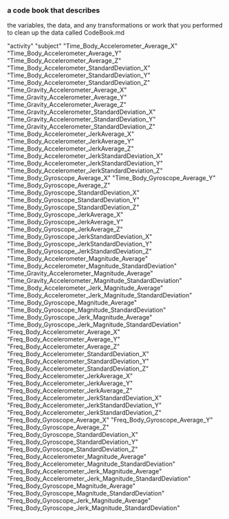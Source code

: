 ### a code book that describes 
the variables, the data, and any transformations or work that you performed to clean up the data called CodeBook.md



"activity"
"subject"
"Time_Body_Accelerometer_Average_X"
"Time_Body_Accelerometer_Average_Y"
"Time_Body_Accelerometer_Average_Z"
"Time_Body_Accelerometer_StandardDeviation_X"
"Time_Body_Accelerometer_StandardDeviation_Y"
"Time_Body_Accelerometer_StandardDeviation_Z"
"Time_Gravity_Accelerometer_Average_X"
"Time_Gravity_Accelerometer_Average_Y"
"Time_Gravity_Accelerometer_Average_Z"
"Time_Gravity_Accelerometer_StandardDeviation_X"
"Time_Gravity_Accelerometer_StandardDeviation_Y"
"Time_Gravity_Accelerometer_StandardDeviation_Z"
"Time_Body_Accelerometer_JerkAverage_X"
"Time_Body_Accelerometer_JerkAverage_Y"
"Time_Body_Accelerometer_JerkAverage_Z"
"Time_Body_Accelerometer_JerkStandardDeviation_X"
"Time_Body_Accelerometer_JerkStandardDeviation_Y"
"Time_Body_Accelerometer_JerkStandardDeviation_Z"
"Time_Body_Gyroscope_Average_X"
"Time_Body_Gyroscope_Average_Y"
"Time_Body_Gyroscope_Average_Z"
"Time_Body_Gyroscope_StandardDeviation_X"
"Time_Body_Gyroscope_StandardDeviation_Y"
"Time_Body_Gyroscope_StandardDeviation_Z"
"Time_Body_Gyroscope_JerkAverage_X"
"Time_Body_Gyroscope_JerkAverage_Y"
"Time_Body_Gyroscope_JerkAverage_Z"
"Time_Body_Gyroscope_JerkStandardDeviation_X"
"Time_Body_Gyroscope_JerkStandardDeviation_Y"
"Time_Body_Gyroscope_JerkStandardDeviation_Z"
"Time_Body_Accelerometer_Magnitude_Average"
"Time_Body_Accelerometer_Magnitude_StandardDeviation"
"Time_Gravity_Accelerometer_Magnitude_Average"
"Time_Gravity_Accelerometer_Magnitude_StandardDeviation"
"Time_Body_Accelerometer_Jerk_Magnitude_Average"
"Time_Body_Accelerometer_Jerk_Magnitude_StandardDeviation"
"Time_Body_Gyroscope_Magnitude_Average"
"Time_Body_Gyroscope_Magnitude_StandardDeviation"
"Time_Body_Gyroscope_Jerk_Magnitude_Average"
"Time_Body_Gyroscope_Jerk_Magnitude_StandardDeviation"
"Freq_Body_Accelerometer_Average_X"
"Freq_Body_Accelerometer_Average_Y"
"Freq_Body_Accelerometer_Average_Z"
"Freq_Body_Accelerometer_StandardDeviation_X"
"Freq_Body_Accelerometer_StandardDeviation_Y"
"Freq_Body_Accelerometer_StandardDeviation_Z"
"Freq_Body_Accelerometer_JerkAverage_X"
"Freq_Body_Accelerometer_JerkAverage_Y"
"Freq_Body_Accelerometer_JerkAverage_Z"
"Freq_Body_Accelerometer_JerkStandardDeviation_X"
"Freq_Body_Accelerometer_JerkStandardDeviation_Y"
"Freq_Body_Accelerometer_JerkStandardDeviation_Z"
"Freq_Body_Gyroscope_Average_X"
"Freq_Body_Gyroscope_Average_Y"
"Freq_Body_Gyroscope_Average_Z"
"Freq_Body_Gyroscope_StandardDeviation_X"
"Freq_Body_Gyroscope_StandardDeviation_Y"
"Freq_Body_Gyroscope_StandardDeviation_Z"
"Freq_Body_Accelerometer_Magnitude_Average"
"Freq_Body_Accelerometer_Magnitude_StandardDeviation"
"Freq_Body_Accelerometer_Jerk_Magnitude_Average"
"Freq_Body_Accelerometer_Jerk_Magnitude_StandardDeviation"
"Freq_Body_Gyroscope_Magnitude_Average"
"Freq_Body_Gyroscope_Magnitude_StandardDeviation"
"Freq_Body_Gyroscope_Jerk_Magnitude_Average"
"Freq_Body_Gyroscope_Jerk_Magnitude_StandardDeviation"
